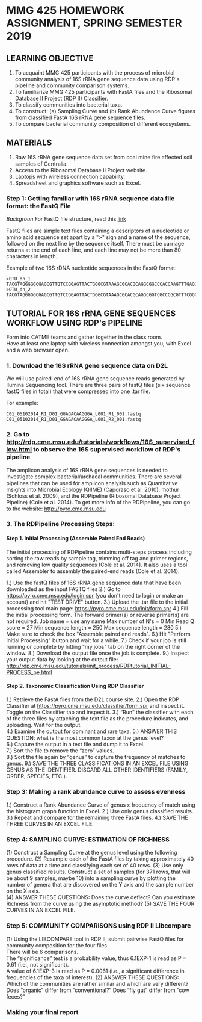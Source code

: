# MMG 425 HOMEWORK ASSIGNMENT, SPRING SEMESTER 2019

## LEARNING OBJECTIVE

1. To acquaint MMG 425 participants with the process of microbial community analysis of 16S rRNA gene sequence data using RDP's pipeline and community comparison systems.
2. To familiarize MMG 425 participants with FastA files and the Ribosomal Database II Project (RDP II) Classifier.
3. To classify communities into bacterial taxa. 
4. To construct: (a) Sampling Curve and (b) Rank Abundance Curve figures from classified FastA 16S rRNA gene sequence files.
5. To compare bacterial community composition of different ecosystems.

## MATERIALS

1. Raw 16S rRNA gene sequence data set from coal mine fire affected soil samples of Centralia.
2. Access to the Ribosomal Database II Project website. 
3. Laptops with wireless connection capability.
4. Spreadsheet and graphics software such as Excel.

### Step 1:  Getting familiar with 16S rRNA sequence data file format:  the FastQ File
<i>Backgroun</i> For FastQ file structure, read this [link](https://en.wikipedia.org/wiki/FASTQ_format)

FastQ files are simple text files containing a descriptors of a nucleotide 
or amino acid sequence set apart by a ">" sign and a name of the sequence, followed on the next line by the sequence itself. There must be carriage returns at the end of each line, and each line may not be more than 80 characters in length.

Example of two 16S rDNA nucleotide sequences
in the FastQ format:
```
>OTU_dn_1
TACGTAGGGGGCGAGCGTTGTCCGGAGTTACTGGGCGTAAAGCGCACGCAGGCGGCCCACCAAGTTTGAGGTGACAGTCTCCGGCTTAACTGGGGAAGGACCTTGAAGACTGGGGGGCTTGAGGACTTGAGAGGGACACGGAATTCCGGGTGTAGTGGTGAAATGCGTAGATATCCGGAGGAACACCAAAGGCGAAGGCAGTGTCCTGGCAAGCTCCTGACGCTCAGGTGCGAAAGCCAGGGGAGCGAACGGG
>OTU_dn_2
TACGTAGGGGGCGAGCGTTGTCCGGAGTTACTGGGCGTAAAGCGCACGCAGGCGGTCGCCCGCGTTTCGGCTGACAGTGGAGGGCTTCACTCTCCAAGGCGTCGAAAAACGGGGTGACTGGAGGGCCTCAGAGGGACCTGGAACTCCGGGTGGAGCGGTGAAATGCGTAGAGATCCGGAAGAACACCACAGGCGAAGGCAGGGTCCTGGGAGGTACCTGACGCTCAGGTGCGAAAGCAAGGGGAGCGAACGGG
```
## TUTORIAL FOR 16S rRNA GENE SEQUENCES WORKFLOW USING RDP's PIPELINE

Form into CATME teams and gather together in the class room.  
Have at least one laptop with wireless connection amongst you,
with Excel and a web browser open.

### 1. Download the 16S rRNA gene sequence data on D2L

We will use paired-end of 16S rRNA gene sequence reads generated by Ilumina Sequencing tool. There are three pairs of fastQ files (six sequence fastQ files in total) that were compressed into one .tar file. 

For example: 
```
C01_05102014_R1_D01_GGAGACAAGGGA_L001_R1_001.fastq 
C01_05102014_R1_D01_GGAGACAAGGGA_L001_R2_001.fastq
```
### 2. Go to http://rdp.cme.msu.edu/tutorials/workflows/16S_supervised_flow.html to observe the 16S supervised workflow of RDP's pipeline 

The amplicon analysis of 16S rRNA gene sequences is needed to investigate complex bacterial/archaeal communities. There are several pipelines that can be used for amplicon analysis such as Quantitative Insights into Microbial Ecology (QIIME) (Caporaso et al. 2010), mothur (Schloss et al. 2009), and the RDPipeline (Ribosomal Database Project Pipeline) (Cole et al. 2014).
To get more info of the RDPipeline, you can go to the website:
http://pyro.cme.msu.edu

### 3. The RDPipeline Processing Steps:

#### Step 1. Initial Processing (Assemble Paired End Reads)
The initial processing of RDPipeline contains multi-steps process including sorting the raw reads by sample tag, trimming off tag and primer regions, and removing low quality sequences (Cole et al. 2014). It also uses a tool called Assembler to assembly the paired-end reads (Cole et al. 2014).

1.) Use the fastQ files of 16S rRNA gene sequence data that have been downloaded as the input FASTQ files
2.) Go to https://pyro.cme.msu.edu/login.spr (you don't need to login or make an account) and hit "TEST DRIVE" button.
3.) Upload the .tar file to the initial processing tool main page: https://pyro.cme.msu.edu/init/form.spr
4.) Fill the initial processing form. The forward primer(s) or reverse primer(s) are not required. 
Job name = use any name
Max number of N's = 0
Min Read Q score = 27
Min sequence length = 250
Max sequence length = 280
5.) Make sure to check the box "Assemble paired end reads". 
6.) Hit "Perform Initial Processing" button and wait for a while.
7.) Check if your job is still running or complete by hitting "my jobs" tab on the right corner of the window.
8.) Download the output file once the job is complete.
9.) Inspect your output data by looking at the output file: http://rdp.cme.msu.edu/tutorials/init_process/RDPtutorial_INITIAL-PROCESS_pe.html

#### Step 2. Taxonomic Classification Using RDP Classifier

1.) Retrieve the FastA files from the D2L course site. 
2.) Open the RDP Classifier at https://pyro.cme.msu.edu/classifier/form.spr and inspect it.
Toggle on the Classifier tab and inspect it. 
3.) “Run” the classifier with each of the three files by attaching the text file as the procedure indicates, and uploading. Wait for the output.  
4.) Examine the output for dominant and rare taxa. 
5.) ANSWER THIS QUESTION: what is the most common taxon at the genus level?  
6.) Capture the output in a text file and dump it to Excel.  
7.) Sort the file to remove the “zero” values.  
8.) Sort the file again by “genus” to capture the frequency of matches to genus. 
9.) SAVE THE THREE CLASSIFICATIONS IN AN EXCEL FILE USING GENUS AS THE IDENTIFIER.  DISCARD ALL OTHER IDENTIFIERS (FAMILY, ORDER, SPECIES, ETC.).

### Step 3:  Making a rank abundance curve to assess evenness
 
1.) Construct a Rank Abundance Curve of genus x frequency of match using the histogram graph function in Excel. 
2.) Use only genus classified results.  
3.) Repeat and compare for the remaining three FastA files. 
4.) SAVE THE THREE CURVES IN AN EXCEL FILE.

### Step 4:  SAMPLING CURVE: ESTIMATION OF RICHNESS

(1) Construct a Sampling Curve at the genus level using the following procedure. 
(2) Resample each of the FastA files by taking approximately 40 rows of data at a time and classifying each set of 40 rows. 
(3) Use only genus classified results.  Construct a set of samples (for 371 rows, that will be about 9 samples, maybe 10) into a sampling curve by plotting the number of genera that are discovered on the Y axis and the sample number on the X axis.  
(4) ANSWER THESE QUESTIONS:  Does the curve deflect?  Can you estimate Richness from the curve using the asymptotic method? 
(5) SAVE THE FOUR CURVES IN AN EXCEL FILE.

### Step 5:  COMMUNITY COMPARISONS using RDP II Libcompare

(1) Using the LIBCOMPARE tool in RDP II, submit pairwise FastQ files for community composition for the four files.  
There will be 6 comparisons.  
The “significance” test is a probability value, thus 6.1EXP-1 is read as P = 0.61 (i.e., not significant).  
A value of 6.1EXP-3 is read as P = 0.0061 (i.e., a significant difference in frequencies of the taxa of interest). 
(2) ANSWER THESE QUESTIONS: Which of the communities are rather similar and which are very different?  Does “organic” differ from “conventional?”  Does “fly gut” differ from “cow feces?”


### Making your final report








